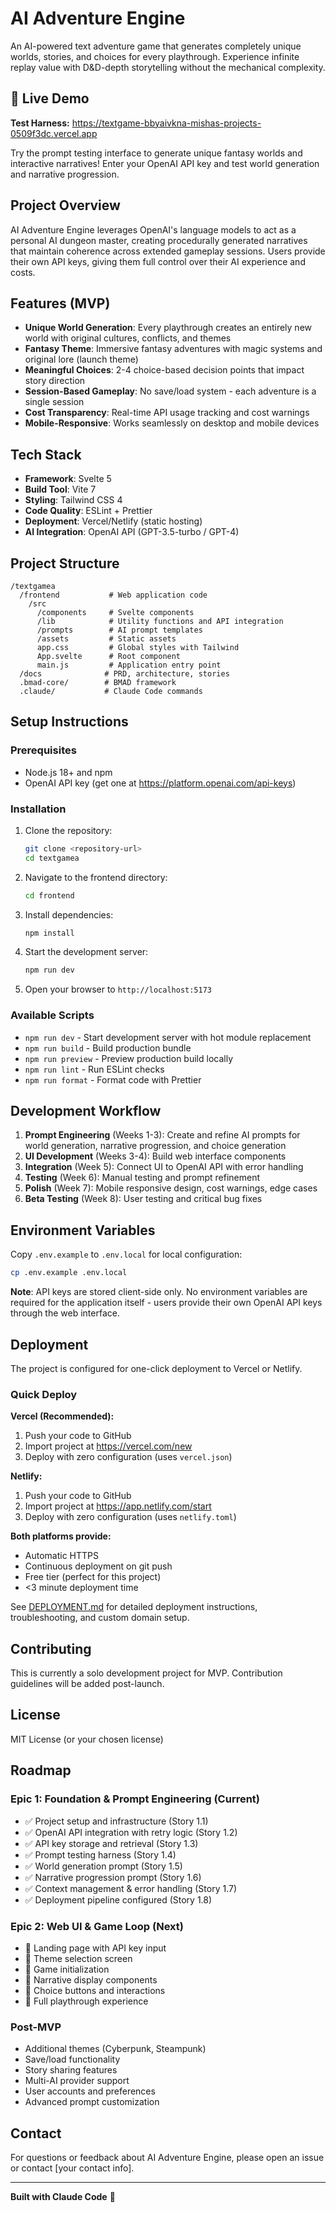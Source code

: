 # AI Adventure Engine

An AI-powered text adventure game that generates completely unique worlds, stories, and choices for every playthrough. Experience infinite replay value with D&D-depth storytelling without the mechanical complexity.

## 🚀 Live Demo

**Test Harness:** https://textgame-bbyaivkna-mishas-projects-0509f3dc.vercel.app

Try the prompt testing interface to generate unique fantasy worlds and interactive narratives! Enter your OpenAI API key and test world generation and narrative progression.

## Project Overview

AI Adventure Engine leverages OpenAI's language models to act as a personal AI dungeon master, creating procedurally generated narratives that maintain coherence across extended gameplay sessions. Users provide their own API keys, giving them full control over their AI experience and costs.

## Features (MVP)

- **Unique World Generation**: Every playthrough creates an entirely new world with original cultures, conflicts, and themes
- **Fantasy Theme**: Immersive fantasy adventures with magic systems and original lore (launch theme)
- **Meaningful Choices**: 2-4 choice-based decision points that impact story direction
- **Session-Based Gameplay**: No save/load system - each adventure is a single session
- **Cost Transparency**: Real-time API usage tracking and cost warnings
- **Mobile-Responsive**: Works seamlessly on desktop and mobile devices

## Tech Stack

- **Framework**: Svelte 5
- **Build Tool**: Vite 7
- **Styling**: Tailwind CSS 4
- **Code Quality**: ESLint + Prettier
- **Deployment**: Vercel/Netlify (static hosting)
- **AI Integration**: OpenAI API (GPT-3.5-turbo / GPT-4)

## Project Structure

```
/textgamea
  /frontend           # Web application code
    /src
      /components     # Svelte components
      /lib            # Utility functions and API integration
      /prompts        # AI prompt templates
      /assets         # Static assets
      app.css         # Global styles with Tailwind
      App.svelte      # Root component
      main.js         # Application entry point
  /docs              # PRD, architecture, stories
  .bmad-core/        # BMAD framework
  .claude/           # Claude Code commands
```

## Setup Instructions

### Prerequisites

- Node.js 18+ and npm
- OpenAI API key (get one at https://platform.openai.com/api-keys)

### Installation

1. Clone the repository:
   ```bash
   git clone <repository-url>
   cd textgamea
   ```

2. Navigate to the frontend directory:
   ```bash
   cd frontend
   ```

3. Install dependencies:
   ```bash
   npm install
   ```

4. Start the development server:
   ```bash
   npm run dev
   ```

5. Open your browser to `http://localhost:5173`

### Available Scripts

- `npm run dev` - Start development server with hot module replacement
- `npm run build` - Build production bundle
- `npm run preview` - Preview production build locally
- `npm run lint` - Run ESLint checks
- `npm run format` - Format code with Prettier

## Development Workflow

1. **Prompt Engineering** (Weeks 1-3): Create and refine AI prompts for world generation, narrative progression, and choice generation
2. **UI Development** (Weeks 3-4): Build web interface components
3. **Integration** (Week 5): Connect UI to OpenAI API with error handling
4. **Testing** (Week 6): Manual testing and prompt refinement
5. **Polish** (Week 7): Mobile responsive design, cost warnings, edge cases
6. **Beta Testing** (Week 8): User testing and critical bug fixes

## Environment Variables

Copy `.env.example` to `.env.local` for local configuration:

```bash
cp .env.example .env.local
```

**Note**: API keys are stored client-side only. No environment variables are required for the application itself - users provide their own OpenAI API keys through the web interface.

## Deployment

The project is configured for one-click deployment to Vercel or Netlify.

### Quick Deploy

**Vercel (Recommended):**
1. Push your code to GitHub
2. Import project at https://vercel.com/new
3. Deploy with zero configuration (uses `vercel.json`)

**Netlify:**
1. Push your code to GitHub
2. Import project at https://app.netlify.com/start
3. Deploy with zero configuration (uses `netlify.toml`)

**Both platforms provide:**
- Automatic HTTPS
- Continuous deployment on git push
- Free tier (perfect for this project)
- <3 minute deployment time

See [DEPLOYMENT.md](DEPLOYMENT.md) for detailed deployment instructions, troubleshooting, and custom domain setup.

## Contributing

This is currently a solo development project for MVP. Contribution guidelines will be added post-launch.

## License

MIT License (or your chosen license)

## Roadmap

### Epic 1: Foundation & Prompt Engineering (Current)
- ✅ Project setup and infrastructure (Story 1.1)
- ✅ OpenAI API integration with retry logic (Story 1.2)
- ✅ API key storage and retrieval (Story 1.3)
- ✅ Prompt testing harness (Story 1.4)
- ✅ World generation prompt (Story 1.5)
- ✅ Narrative progression prompt (Story 1.6)
- ✅ Context management & error handling (Story 1.7)
- ✅ Deployment pipeline configured (Story 1.8)

### Epic 2: Web UI & Game Loop (Next)
- 🔄 Landing page with API key input
- 🔄 Theme selection screen
- 🔄 Game initialization
- 🔄 Narrative display components
- 🔄 Choice buttons and interactions
- 🔄 Full playthrough experience

### Post-MVP
- Additional themes (Cyberpunk, Steampunk)
- Save/load functionality
- Story sharing features
- Multi-AI provider support
- User accounts and preferences
- Advanced prompt customization

## Contact

For questions or feedback about AI Adventure Engine, please open an issue or contact [your contact info].

---

**Built with Claude Code** 🤖
